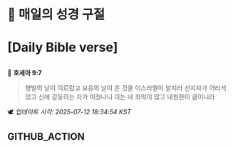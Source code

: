 # 🙏 매일의 성경 구절
# [Daily Bible verse]
##
<!-- START_BIBLE_VERSE -->
📖 **호세아 9:7**
> 형벌의 날이 이르렀고 보응의 날이 온 것을 이스라엘이 알지라 선지자가 어리석었고 신에 감동하는 자가 미쳤나니 이는 네 죄악이 많고 네원한이 큼이니라

🕊️ _업데이트 시각: 2025-07-12 18:34:54 KST_
  <!-- END_BIBLE_VERSE -->
## GITHUB_ACTION
